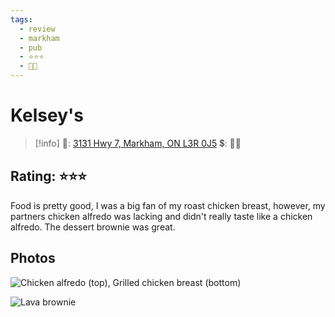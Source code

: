 ```yaml
---
tags:
  - review
  - markham
  - pub
  - ⭐⭐⭐
  - 💸💸
---
```


# Kelsey's

> [!info]
>📌: [3131 Hwy 7, Markham, ON L3R 0J5](https://maps.app.goo.gl/7pjGNEsDf5QxVSMw7)
>💲: 💸💸

## Rating: ⭐⭐⭐

Food is pretty good, I was a big fan of my roast chicken breast, however, my partners chicken alfredo was lacking and didn't really taste like a chicken alfredo. The dessert brownie was great.

## Photos

![Chicken alfredo (top), Grilled chicken breast (bottom)](https://media.discordapp.net/attachments/1259711992847929372/1259723428043296819/5B1A3EAD-EA4D-4786-BA60-BA9148EB7B0C.jpg?ex=668cb85d&is=668b66dd&hm=cfb8afbce0bc01cc1279edab6ec91de53cf8cad2f85a35076b1f203a2b817902&=&format=webp&width=810&height=1080)

![Lava brownie](https://res.cloudinary.com/drwjkxxud/image/upload/v1721090827/kelseys_2_viiryr.jpg)
